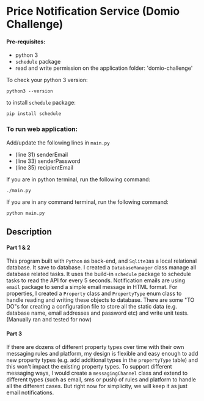 # Price Notification Service (Domio Challenge)

#### Pre-requisites:
- python 3
- `schedule` package
- read and write permission on the application folder: 'domio-challenge'

To check your python 3 version:

`python3 --version`

to install `schedule` package:

`pip install schedule`

### To run web application:

Add/update the following lines in `main.py` 

- (line 31) senderEmail
- (line 33) senderPassword
- (line 35) recipientEmail

If you are in python terminal, run the following command:

`./main.py`

If you are in any command terminal, run the following command: 

`python main.py`


## Description

#### Part 1 & 2
This program built with `Python` as back-end, and `Sqlite3`as a local relational database. It save to database. 
I created a `DatabaseManager` class manage all database related tasks. It uses the build-in `schedule` package to 
schedule tasks to read the API for every 5 seconds. Notification emails are using `email` package to send a simple email
message in HTML format. For properties, I created a `Property` class and `PropertyType` enum class to handle reading and 
writing these objects to database. There are some "TO DO"s for creating a configuration file to store all the 
static data (e.g. database name, email addresses and password etc) and write unit tests. (Manually ran and tested
for now)

#### Part 3
If there are dozens of different property types over time with their own messaging rules and platform, my design is 
flexible and easy enough to add new property types (e.g. add additional types in the `propertyType` table) and this 
won't impact the existing property types. To support different messaging ways, I would create a `messagingChannel` class
and extend to different types (such as email, sms or push) of rules and platform to handle all the different cases. 
But right now for simplicity, we will keep it as just email notifications.